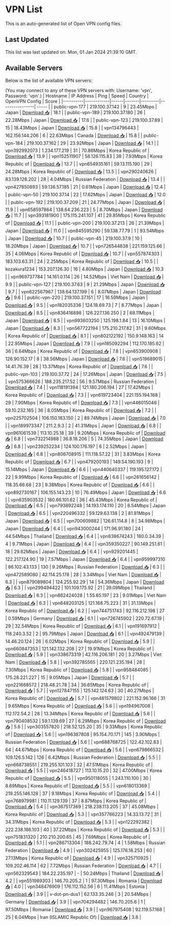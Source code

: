 # VPN List

This is an auto-generated list of Open VPN config files.

## Last Updated

This list was last updated on: Mon, 01 Jan 2024 21:39:10 GMT.

## Available Servers

Below is the list of available VPN servers:

(You may connect to any of these VPN servers with: Username: 'vpn', Password: 'vpn'.)
| Hostname | IP Address | Ping | Speed | Country | OpenVPN Config | Score |
|----------|------------|------|-------|---------|----------------| ----- |
| public-vpn-177 | 219.100.37.142 | 9 | 23.45Mbps | Japan | [Download 📥](./configs/server_0_JP.ovpn) | 18.1 |
| public-vpn-189 | 219.100.37.180 | 26 | 22.28Mbps | Japan | [Download 📥](./configs/server_1_JP.ovpn) | 17.6 |
| public-vpn-123 | 219.100.37.89 | 15 | 18.43Mbps | Japan | [Download 📥](./configs/server_2_JP.ovpn) | 15.8 |
| vpn134796443 | 162.156.144.206 | 6 | 22.63Mbps | Canada | [Download 📥](./configs/server_3_CA.ovpn) | 15.8 |
| public-vpn-184 | 219.100.37.162 | 29 | 23.92Mbps | Japan | [Download 📥](./configs/server_4_JP.ovpn) | 14.1 |
| vpn392992073 | 1.234.177.219 | 31 | 70.86Mbps | Korea Republic of | [Download 📥](./configs/server_5_KR.ovpn) | 13.9 |
| vpn152511907 | 58.126.115.83 | 38 | 7.93Mbps | Korea Republic of | [Download 📥](./configs/server_6_KR.ovpn) | 13.7 |
| vpn654935161 | 59.13.115.190 | 29 | 24.28Mbps | Korea Republic of | [Download 📥](./configs/server_7_KR.ovpn) | 13.5 |
| vpn290240626 | 83.139.128.202 | 28 | 4.04Mbps | Russian Federation | [Download 📥](./configs/server_8_RU.ovpn) | 13.4 |
| vpn427850893 | 59.136.57.185 | 21 | 0.61Mbps | Japan | [Download 📥](./configs/server_9_JP.ovpn) | 12.4 |
| public-vpn-50 | 219.100.37.14 | 22 | 17.62Mbps | Japan | [Download 📥](./configs/server_10_JP.ovpn) | 12.0 |
| public-vpn-192 | 219.100.37.209 | 21 | 24.77Mbps | Japan | [Download 📥](./configs/server_11_JP.ovpn) | 11.9 |
| vpn658597864 | 138.64.236.223 | 5 | 8.70Mbps | Japan | [Download 📥](./configs/server_12_JP.ovpn) | 11.7 |
| vpn393181900 | 175.115.241.107 | 41 | 29.85Mbps | Korea Republic of | [Download 📥](./configs/server_13_KR.ovpn) | 11.1 |
| public-vpn-200 | 219.100.37.213 | 26 | 21.39Mbps | Japan | [Download 📥](./configs/server_14_JP.ovpn) | 11.0 |
| vpn845595290 | 59.138.77.79 | 1 | 93.54Mbps | Japan | [Download 📥](./configs/server_15_JP.ovpn) | 10.7 |
| public-vpn-45 | 219.100.37.9 | 10 | 18.20Mbps | Japan | [Download 📥](./configs/server_16_JP.ovpn) | 10.7 |
| vpn726544838 | 221.159.125.66 | 35 | 4.06Mbps | Korea Republic of | [Download 📥](./configs/server_17_KR.ovpn) | 10.7 |
| vpn557874303 | 183.103.63.31 | 24 | 2.25Mbps | Korea Republic of | [Download 📥](./configs/server_18_KR.ovpn) | 10.5 |
| kozakura1234 | 153.207.126.30 | 16 | 4.80Mbps | Japan | [Download 📥](./configs/server_19_JP.ovpn) | 10.3 |
| vpn969737784 | 14.161.0.114 | 26 | 14.52Mbps | Viet Nam | [Download 📥](./configs/server_20_VN.ovpn) | 9.9 |
| public-vpn-127 | 219.100.37.63 | 9 | 21.29Mbps | Japan | [Download 📥](./configs/server_21_JP.ovpn) | 9.7 |
| vpn622567967 | 138.64.137.199 | 6 | 8.07Mbps | Japan | [Download 📥](./configs/server_22_JP.ovpn) | 9.6 |
| public-vpn-220 | 219.100.37.151 | 17 | 16.59Mbps | Japan | [Download 📥](./configs/server_23_JP.ovpn) | 9.5 |
| vpn182035336 | 124.18.69.73 | 7 | 8.77Mbps | Japan | [Download 📥](./configs/server_24_JP.ovpn) | 8.5 |
| vpn836416898 | 126.227.136.250 | 2 | 68.11Mbps | Japan | [Download 📥](./configs/server_25_JP.ovpn) | 8.5 |
| vpn993603250 | 125.198.1.84 | 13 | 16.10Mbps | Japan | [Download 📥](./configs/server_26_JP.ovpn) | 8.3 |
| vpn567722194 | 175.210.217.82 | 31 | 9.60Mbps | Korea Republic of | [Download 📥](./configs/server_27_KR.ovpn) | 8.1 |
| vpn802122192 | 150.9.148.163 | 14 | 22.95Mbps | Japan | [Download 📥](./configs/server_28_JP.ovpn) | 7.9 |
| vpn185092294 | 112.170.185.62 | 36 | 6.64Mbps | Korea Republic of | [Download 📥](./configs/server_29_KR.ovpn) | 7.8 |
| vpn653900908 | 126.90.152.17 | 8 | 38.56Mbps | Japan | [Download 📥](./configs/server_30_JP.ovpn) | 7.6 |
| vpn519689015 | 14.41.76.39 | 28 | 13.37Mbps | Korea Republic of | [Download 📥](./configs/server_31_KR.ovpn) | 7.6 |
| public-vpn-103 | 219.100.37.72 | 24 | 17.26Mbps | Japan | [Download 📥](./configs/server_32_JP.ovpn) | 7.5 |
| vpn575366626 | 188.235.217.52 | 56 | 9.57Mbps | Russian Federation | [Download 📥](./configs/server_33_RU.ovpn) | 7.4 |
| vpn118191394 | 121.180.206.194 | 27 | 17.42Mbps | Korea Republic of | [Download 📥](./configs/server_34_KR.ovpn) | 7.3 |
| vpn619723404 | 221.155.194.168 | 29 | 7.90Mbps | Korea Republic of | [Download 📥](./configs/server_35_KR.ovpn) | 7.3 |
| vpn446015046 | 59.10.232.165 | 36 | 8.05Mbps | Korea Republic of | [Download 📥](./configs/server_36_KR.ovpn) | 7.2 |
| vpn225702504 | 106.150.183.150 | 2 | 89.74Mbps | Japan | [Download 📥](./configs/server_37_JP.ovpn) | 7.0 |
| vpn189973347 | 211.2.9.3 | 2 | 41.31Mbps | Japan | [Download 📥](./configs/server_38_JP.ovpn) | 6.8 |
| vpn961061539 | 113.10.25.18 | 39 | 9.20Mbps | Korea Republic of | [Download 📥](./configs/server_39_KR.ovpn) | 6.8 |
| vpn732214988 | 36.8.18.206 | 5 | 74.35Mbps | Japan | [Download 📥](./configs/server_40_JP.ovpn) | 6.8 |
| vpn239252234 | 124.100.176.197 | 6 | 2.52Mbps | Japan | [Download 📥](./configs/server_41_JP.ovpn) | 6.8 |
| vpn806708915 | 111.118.57.22 | 31 | 3.83Mbps | Korea Republic of | [Download 📥](./configs/server_42_KR.ovpn) | 6.7 |
| vpn479200193 | 149.54.190.193 | 9 | 15.14Mbps | Japan | [Download 📥](./configs/server_43_JP.ovpn) | 6.6 |
| vpn440640337 | 119.195.127.172 | 22 | 9.99Mbps | Korea Republic of | [Download 📥](./configs/server_44_KR.ovpn) | 6.6 |
| vpn261656142 | 118.35.66.68 | 23 | 9.38Mbps | Korea Republic of | [Download 📥](./configs/server_45_KR.ovpn) | 6.6 |
| vpn892730167 | 106.155.143.23 | 10 | 76.49Mbps | Japan | [Download 📥](./configs/server_46_JP.ovpn) | 6.6 |
| vpn635903532 | 180.66.101.62 | 36 | 45.43Mbps | Korea Republic of | [Download 📥](./configs/server_47_KR.ovpn) | 6.5 |
| vpn793892248 | 14.193.174.110 | 20 | 8.54Mbps | Japan | [Download 📥](./configs/server_48_JP.ovpn) | 6.5 |
| vpn220496332 | 59.129.63.138 | 2 | 81.81Mbps | Japan | [Download 📥](./configs/server_49_JP.ovpn) | 6.5 |
| vpn700609882 | 126.61.114.8 | 8 | 34.98Mbps | Japan | [Download 📥](./configs/server_50_JP.ovpn) | 6.4 |
| vpn943000244 | 171.96.91.180 | 24 | 44.54Mbps | Thailand | [Download 📥](./configs/server_51_TH.ovpn) | 6.4 |
| vpn838674243 | 180.0.34.39 | 4 | 9.71Mbps | Japan | [Download 📥](./configs/server_52_JP.ovpn) | 6.4 |
| vpn359350227 | 90.149.251.61 | 18 | 29.62Mbps | Japan | [Download 📥](./configs/server_53_JP.ovpn) | 6.4 |
| vpn929201445 | 122.217.124.90 | 19 | 7.57Mbps | Japan | [Download 📥](./configs/server_54_JP.ovpn) | 6.4 |
| vpn959997310 | 86.102.43.133 | 130 | 9.26Mbps | Russian Federation | [Download 📥](./configs/server_55_RU.ovpn) | 6.3 |
| vpn472589080 | 42.114.25.178 | 28 | 3.34Mbps | Viet Nam | [Download 📥](./configs/server_56_VN.ovpn) | 6.3 |
| vpn879089804 | 124.255.92.29 | 14 | 54.36Mbps | Japan | [Download 📥](./configs/server_57_JP.ovpn) | 6.3 |
| vpn299494422 | 101.109.175.92 | 21 | 39.09Mbps | Thailand | [Download 📥](./configs/server_58_TH.ovpn) | 6.3 |
| vpn862424028 | 1.55.65.197 | 23 | 9.01Mbps | Viet Nam | [Download 📥](./configs/server_59_VN.ovpn) | 6.3 |
| vpn648203125 | 121.168.75.223 | 31 | 31.13Mbps | Korea Republic of | [Download 📥](./configs/server_60_KR.ovpn) | 6.2 |
| vpn744751743 | 92.116.212.198 | 27 | 0.59Mbps | Germany | [Download 📥](./configs/server_61_DE.ovpn) | 6.1 |
| vpn726745902 | 220.72.67.19 | 29 | 32.54Mbps | Korea Republic of | [Download 📥](./configs/server_62_KR.ovpn) | 6.1 |
| vpn191697912 | 118.240.3.52 | 2 | 95.79Mbps | Japan | [Download 📥](./configs/server_63_JP.ovpn) | 6.1 |
| vpn492479139 | 14.46.20.124 | 26 | 6.02Mbps | Korea Republic of | [Download 📥](./configs/server_64_KR.ovpn) | 5.9 |
| vpn660847353 | 121.142.132.208 | 27 | 19.91Mbps | Korea Republic of | [Download 📥](./configs/server_65_KR.ovpn) | 5.9 |
| vpn338673319 | 42.116.206.181 | 20 | 3.27Mbps | Viet Nam | [Download 📥](./configs/server_66_VN.ovpn) | 5.8 |
| vpn392785565 | 220.121.235.194 | 28 | 7.30Mbps | Korea Republic of | [Download 📥](./configs/server_67_KR.ovpn) | 5.8 |
| vpn958484085 | 175.28.221.227 | 15 | 9.05Mbps | Japan | [Download 📥](./configs/server_68_JP.ovpn) | 5.7 |
| vpn221668572 | 218.48.21.78 | 34 | 36.65Mbps | Korea Republic of | [Download 📥](./configs/server_69_KR.ovpn) | 5.7 |
| vpn127847155 | 125.142.124.63 | 30 | 40.27Mbps | Korea Republic of | [Download 📥](./configs/server_70_KR.ovpn) | 5.7 |
| vpn481579802 | 221.152.96.166 | 31 | 9.65Mbps | Korea Republic of | [Download 📥](./configs/server_71_KR.ovpn) | 5.6 |
| vpn194967008 | 112.172.54.2 | 28 | 13.34Mbps | Korea Republic of | [Download 📥](./configs/server_72_KR.ovpn) | 5.6 |
| vpn790408532 | 59.1.139.69 | 27 | 6.29Mbps | Korea Republic of | [Download 📥](./configs/server_73_KR.ovpn) | 5.6 |
| vpn303557820 | 218.52.125.20 | 35 | 9.33Mbps | Korea Republic of | [Download 📥](./configs/server_74_KR.ovpn) | 5.6 |
| vpn196387808 | 95.154.70.171 | 145 | 3.90Mbps | Russian Federation | [Download 📥](./configs/server_75_RU.ovpn) | 5.6 |
| vpn688768725 | 122.42.102.83 | 64 | 44.67Mbps | Korea Republic of | [Download 📥](./configs/server_76_KR.ovpn) | 5.6 |
| vpn679866532 | 109.126.5.142 | 126 | 6.42Mbps | Russian Federation | [Download 📥](./configs/server_77_RU.ovpn) | 5.5 |
| vpn668738551 | 219.255.101.103 | 32 | 47.51Mbps | Korea Republic of | [Download 📥](./configs/server_78_KR.ovpn) | 5.5 |
| vpn246418727 | 113.10.15.20 | 32 | 47.00Mbps | Korea Republic of | [Download 📥](./configs/server_79_KR.ovpn) | 5.5 |
| vpn950118055 | 1.243.110.100 | 30 | 8.69Mbps | Korea Republic of | [Download 📥](./configs/server_80_KR.ovpn) | 5.5 |
| vpn618013369 | 219.255.146.128 | 37 | 9.18Mbps | Korea Republic of | [Download 📥](./configs/server_81_KR.ovpn) | 5.4 |
| vpn768979981 | 110.11.129.139 | 37 | 8.87Mbps | Korea Republic of | [Download 📥](./configs/server_82_KR.ovpn) | 5.4 |
| vpn367517369 | 218.238.113.205 | 37 | 45.08Mbps | Korea Republic of | [Download 📥](./configs/server_83_KR.ovpn) | 5.3 |
| vpn357766223 | 14.33.13.72 | 31 | 34.31Mbps | Korea Republic of | [Download 📥](./configs/server_84_KR.ovpn) | 5.3 |
| vpn122292382 | 222.238.186.103 | 40 | 37.22Mbps | Korea Republic of | [Download 📥](./configs/server_85_KR.ovpn) | 5.3 |
| vpn751831320 | 210.210.200.65 | 45 | 7.69Mbps | Korea Republic of | [Download 📥](./configs/server_86_KR.ovpn) | 5.1 |
| vpn286713304 | 188.242.79.74 | 4 | 1.58Mbps | Russian Federation | [Download 📥](./configs/server_87_RU.ovpn) | 4.9 |
| vpn302425955 | 125.176.18.253 | 60 | 27.13Mbps | Korea Republic of | [Download 📥](./configs/server_88_KR.ovpn) | 4.9 |
| vpn325710925 | 109.202.46.114 | 62 | 7.72Mbps | Russian Federation | [Download 📥](./configs/server_89_RU.ovpn) | 4.7 |
| vpn562329543 | 184.22.235.197 | - | 50.24Mbps | Thailand | [Download 📥](./configs/server_90_TH.ovpn) | 4.2 |
| vpn551989303 | 146.70.205.2 | 1 | 97.30Mbps | Romania | [Download 📥](./configs/server_91_RO.ovpn) | 4.0 |
| vpn348476909 | 176.112.152.56 | 6 | 11.41Mbps | Estonia | [Download 📥](./configs/server_92_EE.ovpn) | 3.9 |
| v-dot-pn-dus1 | 62.133.35.246 | 3 | 20.54Mbps | Germany | [Download 📥](./configs/server_93_DE.ovpn) | 3.9 |
| vpn704294482 | 146.70.205.6 | 1 | 97.50Mbps | Romania | [Download 📥](./configs/server_94_RO.ovpn) | 3.9 |
| vpn967975408 | 92.119.57.168 | 25 | 6.04Mbps | Iran (ISLAMIC Republic Of) | [Download 📥](./configs/server_95_IR.ovpn) | 3.8 |
